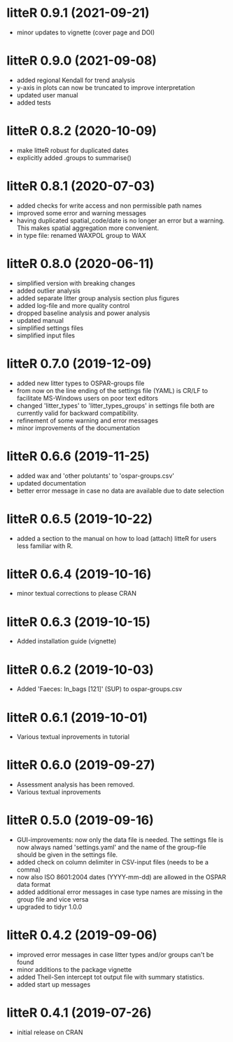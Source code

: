 # litteR 0.9.1 (2021-09-21)

* minor updates to vignette (cover page and DOI)



# litteR 0.9.0 (2021-09-08)

* added regional Kendall for trend analysis
* y-axis in plots can now be truncated to improve interpretation
* updated user manual
* added tests



# litteR 0.8.2 (2020-10-09)

* make litteR robust for duplicated dates
* explicitly added .groups to summarise()



# litteR 0.8.1 (2020-07-03)

* added checks for write access and non permissible path names
* improved some error and warning messages
* having duplicated spatial_code/date is no longer an error but
  a warning. This makes spatial aggregation more convenient.
* in type file: renamed WAXPOL group to WAX



# litteR 0.8.0 (2020-06-11)

* simplified version with breaking changes
* added outlier analysis
* added separate litter group analysis section plus figures
* added log-file and more quality control
* dropped baseline analysis and power analysis
* updated manual
* simplified settings files
* simplified input files



# litteR 0.7.0 (2019-12-09)

* added new litter types to OSPAR-groups file
* from now on the line ending of the settings file (YAML) is CR/LF to facilitate 
  MS-Windows users on poor text editors
* changed 'litter_types' to 'litter_types_groups' in settings file
  both are currently valid for backward compatibility.
* refinement of some warning and error messages
* minor improvements of the documentation



# litteR 0.6.6 (2019-11-25)

* added wax and 'other polutants' to 'ospar-groups.csv'
* updated documentation
* better error message in case no data are available due to date selection


# litteR 0.6.5 (2019-10-22)

* added a section to the manual on how to load (attach) litteR for users less 
  familiar with R.


# litteR 0.6.4 (2019-10-16)

* minor textual corrections to please CRAN


# litteR 0.6.3 (2019-10-15)

* Added installation guide (vignette)


# litteR 0.6.2 (2019-10-03)

* Added 'Faeces: In_bags [121]' (SUP) to ospar-groups.csv


# litteR 0.6.1 (2019-10-01)

* Various textual inprovements in tutorial


# litteR 0.6.0 (2019-09-27)

* Assessment analysis has been removed.
* Various textual inprovements


# litteR 0.5.0 (2019-09-16)

* GUI-improvements: now only the data file is needed. The settings file is 
  now always named 'settings.yaml' and the name of the group-file should
  be given in the settings file.
* added check on column delimiter in CSV-input files (needs to be a comma)
* now also ISO 8601:2004 dates (YYYY-mm-dd) are allowed in the
  OSPAR data format
* added additional error messages in case type names are missing in
  the group file and vice versa
* upgraded to tidyr 1.0.0


# litteR 0.4.2 (2019-09-06)

* improved error messages in case litter types and/or groups can't be found
* minor additions to the package vignette
* added Theil-Sen intercept tot output file with summary statistics.
* added start up messages


# litteR 0.4.1 (2019-07-26)

* initial release on CRAN
